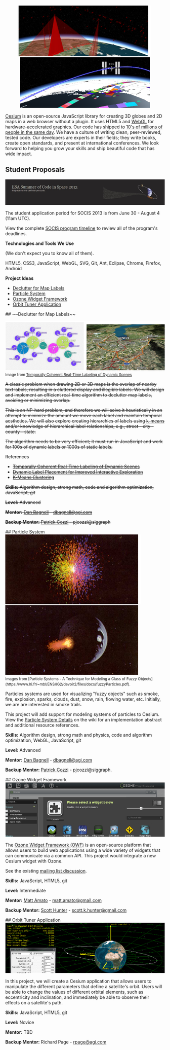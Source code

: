 <p align="center">
<img src="socis/2013/cesium1.png">
<img src="socis/2013/cesium2.png">
</p>

[Cesium](http://cesiumjs.org/) is an open-source JavaScript library for creating 3D globes and 2D maps in a web browser without a plugin. It uses HTML5 and [WebGL](http://www.khronos.org/webgl) for hardware-accelerated graphics.  Our code has shipped to [10's of millions of people in the same day](http://cesiumjs.org/noradtrackssanta2012.html).  We have a culture of writing clean, peer-reviewed, tested code.  Our developers are experts in their fields; they write books, create open standards, and present at international conferences.  We look forward to helping you grow your skills and ship beautiful code that has wide impact.

## Student Proposals
<p align="center">
<a href="http://sophia.estec.esa.int/socis2013/" target="_blank"><img src="socis/SOCIS.jpg"></a>
</p>

The student application period for SOCIS 2013 is from June 30 - August 4 (11am UTC).

View the complete [SOCIS program timeline](http://sophia.estec.esa.int/socis2013/?q=timeline) to review all of the program's deadlines.

**Technologies and Tools We Use**

(We don't expect you to know all of them).

HTML5, CSS3, JavaScript, WebGL, SVG, Git, Ant, Eclipse, Chrome, Firefox, Android

**Project Ideas**
* [Declutter for Map Labels](#decultterformaplabels)
* [Particle System](#particlesystem)
* [Ozone Widget Framework](#ozonewidgetframework)
* [Orbit Tuner Application](#orbittunerapplication)


<a name="decultterformaplabels">
## ~~Declutter for Map Labels~~

![](gsoc/2013/declutter.png)
<br /><small>Image from [Temporally Coherent Real-Time Labeling of Dynamic Scenes](http://wwwcg.in.tum.de/research/research/publications/2012/temporally-coherent-real-time-labeling-of-dynamic-scenes.html)</small>

~~A classic problem when drawing 2D or 3D maps is the overlap of nearby text labels, resulting in a cluttered display and illegible labels.  We will design and implement an efficient real-time algorithm to declutter map labels, avoiding or minimizing overlap.~~

~~This is an NP-hard problem, and therefore we will solve it heuristically in an attempt to minimize the amount we move each label and maintain temporal aesthetics.  We will also explore creating hierarchies of labels using [k-means](http://home.dei.polimi.it/matteucc/Clustering/tutorial_html/kmeans.html) and/or knowledge of hierarchical label relationships, e.g., street - city - county - state.~~

~~The algorithm needs to be very efficient; it must run in JavaScript and work for 100s of dynamic labels or 1000s of static labels.~~

~~References~~
* ~~[Temporally Coherent Real-Time Labeling of Dynamic Scenes](http://wwwcg.in.tum.de/research/research/publications/2012/temporally-coherent-real-time-labeling-of-dynamic-scenes.html)~~
* ~~[Dynamic Label Placement for Improved Interactive Exploration](http://maverick.inria.fr/Publications/2008/SD08/index.php)~~
* ~~[K-Means Clustering](http://home.dei.polimi.it/matteucc/Clustering/tutorial_html/kmeans.html)~~

~~**Skills:** Algorithm design, strong math, code and algorithm optimization, JavaScript, git~~

~~**Level:** Advanced~~

~~**Mentor:** [Dan Bagnell](https://github.com/bagnell) - dbagnell@agi.com~~

~~**Backup Mentor:** [Patrick Cozzi](http://www.seas.upenn.edu/~pcozzi/) - pjcozzi@siggraph~~


<a name="particlesystem">
## Particle System

<img src="socis/2013/particles1.png">
<img src="socis/2013/particles2.png"><br/><small>Images from [Particle Systems - A Technique for Modeling a Class of Fuzzy Objects](https://www.lri.fr/~mbl/ENS/IG2/devoir2/files/docs/fuzzyParticles.pdf).</small>

Particles systems are used for visualizing "fuzzy objects" such as smoke, fire, explosion, sparks, clouds, dust, snow, rain, flowing water, etc. Initially, we are are interested in smoke trails.

This project will add support for modeling systems of particles to Cesium. View the [Particle System Details](https://github.com/AnalyticalGraphicsInc/cesium/wiki/Particle-System-Details) on the wiki for an implementation abstract and additional resource references.

**Skills:** Algorithm design, strong math and physics, code and algorithm optimization, WebGL, JavaScript, git

**Level:** Advanced

**Mentor:** [Dan Bagnell](https://github.com/bagnell) - dbagnell@agi.com

**Backup Mentor:** [Patrick Cozzi](http://www.seas.upenn.edu/~pcozzi/) - pjcozzi@siggraph.

<a name="ozonewidgetframework">
## Ozone Widget Framework

<img src="socis/2013/owf.png">

The [Ozone Widget Framework (OWF)](http://owfgoss.org/) is an open-source platform that allows users to build web applications using a wide variety of widgets that can communicate via a common API. This project would integrate a new Cesium widget with Ozone.

See the existing [mailing list discussion](https://groups.google.com/forum/#!searchin/cesium-dev/owf/cesium-dev/luSQFXKD5KM/cz8XAyFU9zEJ).

**Skills:** JavaScript, HTML5, git

**Level:** Intermediate

**Mentor:** [Matt Amato](https://twitter.com/matt_amato) - matt.amato@gmail.com

**Backup Mentor:** [Scott Hunter](https://github.com/shunter) - scott.k.hunter@gmail.com

<a name="orbittunerapplication">
## Orbit Tuner Application

<img src="socis/2013/orbittuner.png">

In this project, we will create a Cesium application that allows users to manipulate the different parameters that define a satellite's orbit. Users will be able to change the values of different orbital elements, such as eccentricity and inclination, and immediately be able to observe their effects on a satellite's path.

**Skills:** JavaScript, HTML5, git

**Level:** Novice

**Mentor:** TBD

**Backup Mentor:** Richard Page - rpage@agi.com